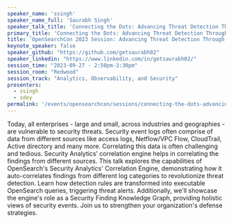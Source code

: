 ```yaml
---
speaker_name: 'ssingh'
speaker_name_full: 'Saurabh Singh'
speaker_talk_title: 'Connecting the Dots: Advancing Threat Detection Through Correlation in Security Analytics'
primary_title: 'Connecting the Dots: Advancing Threat Detection Through Correlation in Security Analytics'
title: 'OpenSearchCon 2023 Session: Advancing Threat Detection Through Correlation in Security Analytics'
keynote_speaker: false
speaker_github: "https://github.com/getsaurabh02"
speaker_linkedin: "https://www.linkedin.com/in/getsaurabh02/"
session_time: "2023-09-27 - 2:50pm-3:30pm"
session_room: "Redwood"
session_track: "Analytics, Observability, and Security"
presenters:
  - ssingh
  - sdey
permalink: '/events/opensearchcon/sessions/connecting-the-dots-advancing-threat-detection-through-correlation-in-security-analytics.html'
---
```


Today, all enterprises - large and small, across industries and geographies - are vulnerable to security threats. Security event logs often comprise of data from different sources like access logs, Netflow/VPC Flow, CloudTrail, Active directory and many more. Correlating this data is often challenging and tedious. Security Analytics’ correlation engine helps in correlating the findings from different sources. This talk explores the capabilities of OpenSearch's Security Analytics' Correlation Engine, demonstrating how it auto-correlates findings from different log categories to revolutionize threat detection. Learn how detection rules are transformed into executable OpenSearch queries, triggering threat alerts. Additionally, we'll showcase the engine's role as a Security Finding Knowledge Graph, providing holistic views of security events. Join us to strengthen your organization's defense strategies.
